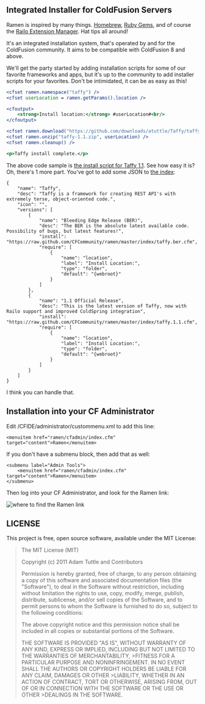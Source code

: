 ## Integrated Installer for ColdFusion Servers

Ramen is inspired by many things. [Homebrew][1], [Ruby Gems][2], and of course the [Railo Extension Manager][3]. Hat tips all around!

It's an integrated installation system, that's operated by and for the ColdFusion community. It aims to be compatible with ColdFusion 8 and above.

We'll get the party started by adding installation scripts for some of our favorite frameworks and apps, but it's up to the community to add installer scripts for your favorites. Don't be intimidated, it can be as easy as this!

```cfm
<cfset ramen.namespace("taffy") />
<cfset userLocation = ramen.getParams().location />

<cfoutput>
	<strong>Install location:</strong> #userLocation#<br/>
</cfoutput>

<cfset ramen.download("https://github.com/downloads/atuttle/Taffy/taffy-v1.1.zip", "taffy-1.1.zip") />
<cfset ramen.unzip("taffy-1.1.zip", userLocation) />
<cfset ramen.cleanup() />

<p>Taffy install complete.</p>
```

The above code sample is [the install script for Taffy 1.1][4]. See how easy it is? Oh, there's 1 more part. You've got to add some JSON to [the index][5]:

	{
		"name": "Taffy",
		"desc": "Taffy is a framework for creating REST API's with extremely terse, object-oriented code.",
		"icon": "",
		"versions": [
			{
				"name": "Bleeding Edge Release (BER)",
				"desc": "The BER is the absolute latest available code. Possibility of bugs, but latest features!",
				"install": "https://raw.github.com/CFCommunity/ramen/master/index/taffy.ber.cfm",
				"require": [
					{
						"name": "location",
						"label": "Install Location:",
						"type": "folder",
						"default": "{webroot}"
					}
				]
			},
			{
				"name": "1.1 Official Release",
				"desc": "This is the latest version of Taffy, now with Railo support and improved ColdSpring integration",
				"install": "https://raw.github.com/CFCommunity/ramen/master/index/taffy.1.1.cfm",
				"require": [
					{
						"name": "location",
						"label": "Install Location:",
						"type": "folder",
						"default": "{webroot}"
					}
				]
			}
		]
	}

I think you can handle that.

## Installation into your CF Administrator

Edit /CFIDE/administrator/custommenu.xml to add this line:

    <menuitem href="ramen/cfadmin/index.cfm" target="content">Ramen</menuitem>

If you don't have a submenu block, then add that as well:

	<submenu label="Admin Tools">
		<menuitem href="ramen/cfadmin/index.cfm" target="content">Ramen</menuitem>
	</submenu>

Then log into your CF Administrator, and look for the Ramen link:

![where to find the Ramen link](https://img.skitch.com/20120630-g825ijiddkuaw39yaf6hdbqkbp.png)

## LICENSE

This project is free, open source software, available under the MIT License:

>The MIT License (MIT)
>
>Copyright (c) 2011 Adam Tuttle and Contributors
>
>Permission is hereby granted, free of charge, to any person obtaining a copy of this software and associated documentation files (the "Software"), to deal in the Software without restriction, including without limitation the rights to use, copy, modify, merge, publish, distribute, sublicense, and/or sell copies of the Software, and to permit persons to whom the Software is furnished to do so, subject to the following conditions:
>
>The above copyright notice and this permission notice shall be included in all copies or substantial portions of the Software.
>
>THE SOFTWARE IS PROVIDED "AS IS", WITHOUT WARRANTY OF ANY KIND, EXPRESS OR IMPLIED, INCLUDING BUT NOT LIMITED TO THE WARRANTIES OF MERCHANTABILITY, >FITNESS FOR A PARTICULAR PURPOSE AND NONINFRINGEMENT. IN NO EVENT SHALL THE AUTHORS OR COPYRIGHT HOLDERS BE LIABLE FOR ANY CLAIM, DAMAGES OR OTHER >LIABILITY, WHETHER IN AN ACTION OF CONTRACT, TORT OR OTHERWISE, ARISING FROM, OUT OF OR IN CONNECTION WITH THE SOFTWARE OR THE USE OR OTHER >DEALINGS IN THE SOFTWARE.


[1]: http://mxcl.github.com/homebrew/
[2]: http://rubygems.org/
[3]: http://www.getrailo.com/index.cfm/products/railo-extensions/
[4]: https://github.com/CFCommunity/ramen/blob/master/index/taffy.1.1.cfm
[5]: https://github.com/CFCommunity/ramen/blob/master/index/index.json
